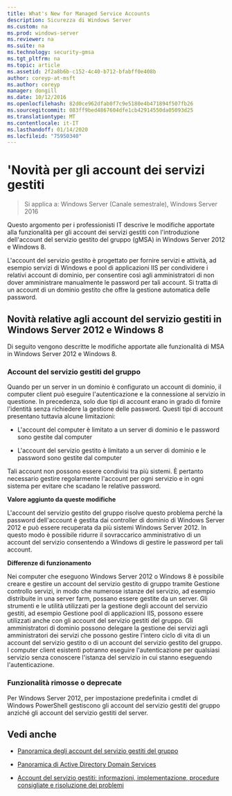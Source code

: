 ```yaml
---
title: What's New for Managed Service Accounts
description: Sicurezza di Windows Server
ms.custom: na
ms.prod: windows-server
ms.reviewer: na
ms.suite: na
ms.technology: security-gmsa
ms.tgt_pltfrm: na
ms.topic: article
ms.assetid: 2f2a8b6b-c152-4c40-b712-bfabff0e408b
author: coreyp-at-msft
ms.author: coreyp
manager: dongill
ms.date: 10/12/2016
ms.openlocfilehash: 82d0ce962dfab0f7c9e5180e4b471894f507fb26
ms.sourcegitcommit: 083ff9bed4867604dfe1cb42914550da05093d25
ms.translationtype: MT
ms.contentlocale: it-IT
ms.lasthandoff: 01/14/2020
ms.locfileid: "75950340"
---
```

# <a name="what39s-new-for-managed-service-accounts"></a>&#39;Novità per gli account dei servizi gestiti

>Si applica a: Windows Server (Canale semestrale), Windows Server 2016

Questo argomento per i professionisti IT descrive le modifiche apportate alla funzionalità per gli account dei servizi gestiti con l'introduzione dell'account del servizio gestito del gruppo (gMSA) in Windows Server 2012 e Windows 8.

L'account del servizio gestito è progettato per fornire servizi e attività, ad esempio servizi di Windows e pool di applicazioni IIS per condividere i relativi account di dominio, per consentire così agli amministratori di non dover amministrare manualmente le password per tali account. Si tratta di un account di un dominio gestito che offre la gestione automatica delle password.

## <a name="versions"></a>Novità relative agli account del servizio gestiti in Windows Server 2012 e Windows 8
Di seguito vengono descritte le modifiche apportate alle funzionalità di MSA in Windows Server 2012 e Windows 8.

### <a name="group-managed-service-accounts"></a>Account del servizio gestiti del gruppo
Quando per un server in un dominio è configurato un account di dominio, il computer client può eseguire l'autenticazione e la connessione al servizio in questione. In precedenza, solo due tipi di account erano in grado di fornire l'identità senza richiedere la gestione delle password. Questi tipi di account presentano tuttavia alcune limitazioni:

-   L'account del computer è limitato a un server di dominio e le password sono gestite dal computer

-   L'account del servizio gestito è limitato a un server di dominio e le password sono gestite dal computer

Tali account non possono essere condivisi tra più sistemi. È pertanto necessario gestire regolarmente l'account per ogni servizio e in ogni sistema per evitare che scadano le relative password.

**Valore aggiunto da queste modifiche**

L'account del servizio gestito del gruppo risolve questo problema perché la password dell'account è gestita dai controller di dominio di Windows Server 2012 e può essere recuperata da più sistemi Windows Server 2012. In questo modo è possibile ridurre il sovraccarico amministrativo di un account del servizio consentendo a Windows di gestire le password per tali account.

**Differenze di funzionamento**

Nei computer che eseguono Windows Server 2012 o Windows 8 è possibile creare e gestire un account del servizio gestito di gruppo tramite Gestione controllo servizi, in modo che numerose istanze del servizio, ad esempio distribuite in una server farm, possano essere gestite da un server. Gli strumenti e le utilità utilizzati per la gestione degli account del servizio gestiti, ad esempio Gestione pool di applicazioni IIS, possono essere utilizzati anche con gli account del servizio gestiti del gruppo. Gli amministratori di dominio possono delegare la gestione dei servizi agli amministratori dei servizi che possono gestire l'intero ciclo di vita di un account del servizio gestito o di un account del servizio gestito del gruppo. I computer client esistenti potranno eseguire l'autenticazione per qualsiasi servizio senza conoscere l'istanza del servizio in cui stanno eseguendo l'autenticazione.

### <a name="interoperability"></a>Funzionalità rimosse o deprecate
Per Windows Server 2012, per impostazione predefinita i cmdlet di Windows PowerShell gestiscono gli account del servizio gestiti del gruppo anziché gli account del servizio gestiti del server.

## <a name="see-also"></a>Vedi anche

-   [Panoramica degli account del servizio gestiti del gruppo](group-managed-service-accounts-overview.md)

-   [Panoramica di Active Directory Domain Services](active-directory-domain-services-overview.md)

-   [Account del servizio gestiti: informazioni, implementazione, procedure consigliate e risoluzione dei problemi](https://blogs.technet.com/b/askds/archive/20../managed-service-accounts-understanding-implementing-best-practices-and-troubleshooting.aspx)


